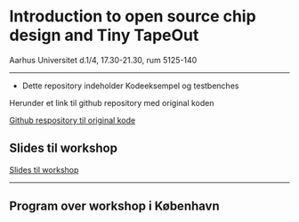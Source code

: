 # Introduction to open source chip design and Tiny TapeOut

 Aarhus Universitet d.1/4, 17.30-21.30, rum 5125-140
 
---

* Dette repository indeholder Kodeeksempel og testbenches

Herunder et link til github repository med original koden

[Github respository til original kode](https://github.com/Gurusatwik/PWM-Generator)

## Slides til workshop
[Slides til workshop](https://1drv.ms/p/s!AlPHw4nTEbc6pfRCYrTPNJEeWBVsMQ?e=jDJ7dZ)

---

## Program over workshop i København

